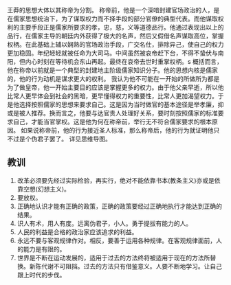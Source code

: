 王莽的思想大体以其称帝为分割。
称帝前，他是一个深喑封建官场政治的人，是在儒家思想统治下，为了谋取权力而不择手段的部分官僚的典型代表。而他谋取权利的主要手段正是儒家所要求的孝，忠，慈，义等道德品行。他通过表现出以上的品行，在儒家主导的朝廷内外获得了极大的名声，然后又假借名声谋取高位，掌握权柄。在此基础上辅以娴熟的官场政治手段，广交名仕，排除异己，使自己的权力更加稳固。年纪轻轻就被任命为大司马。中间虽然被哀帝赶下台，不得不蛰伏与南阳，但内心时刻在等待机会东山再起。最终在哀帝去世时重掌权柄。s
概括而言，他在称帝以前就是一个典型的封建地主阶级儒家知识分子。他的思想内核是儒家的，他的行为动机是谋求更大的权利。
我认为他不可能在一开始的所做所为都是为了做皇帝，他一开始主要目的应该是掌握更多的权力。由于他父亲早逝，所以他比常人更早体会到社会的黑暗，更早懂得权力的重要性，比常人更加渴望权力。于是他选择按照儒家的思想来要求自己。这是因为当时做官的基本途径是举孝廉，抑或是被人推荐。换而言之，他要与达官贵人处理好关系，要时刻按照儒家的标准要求自己，才能当官掌权。这是他为何在称帝前，举行无不符合儒家要求的根本原因。
如果说称帝前，他的行为接近圣人标准，那么称帝后，他的行为就证明他只不过是个伪君子罢了。
详见思维导图。
## 教训
1. 改革必须要先经过实际检验，再实行，绝对不能依靠书本(教条主义)亦或是依靠空想(幻想主义)。
2. 要放权。
3. 正确地认识才能有正确的政策，正确的政策要经过正确地执行才能达到正确的结果。
4. 识人有术，用人有度。远离伪君子，小人。勇于提拔有能力的人。
5. 人民的利益是合格的政治家应该追求的利益。
6. 永远不要与客观规律作对。相反，要善于运用各种规律。在客观规律面前，人的能力是有限的。
7. 世界是不断在运动发展的，适用于过去的方法终将被适用于现在的方法所替换。新陈代谢不可阻挡。过去的方法只有借鉴意义。人要不断地学习。让自己跟上时代的步伐。
